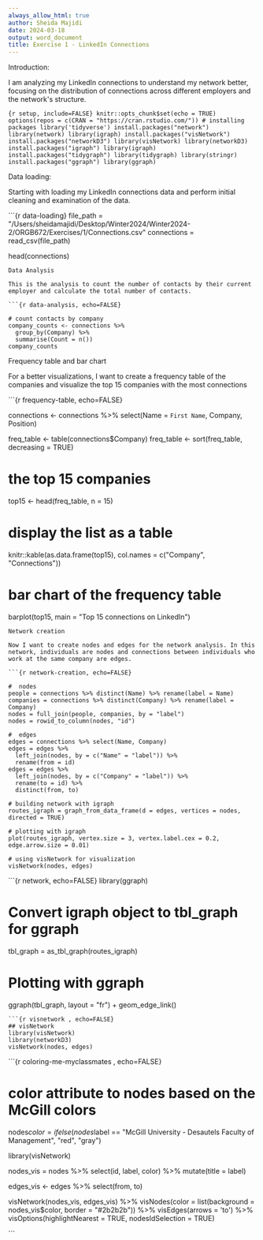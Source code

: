 ```yaml
---
always_allow_html: true
author: Sheida Majidi
date: 2024-03-18
output: word_document
title: Exercise 1 - LinkedIn Connections
---
```


Introduction:

I am analyzing my LinkedIn connections to understand my network better,
focusing on the distribution of connections across different employers
and the network's structure.

`{r setup, include=FALSE} knitr::opts_chunk$set(echo = TRUE) options(repos = c(CRAN = "https://cran.rstudio.com/")) # installing packages library('tidyverse') install.packages("network") library(network) library(igraph) install.packages("visNetwork") install.packages("networkD3") library(visNetwork) library(networkD3) install.packages("igraph") library(igraph) install.packages("tidygraph") library(tidygraph) library(stringr) install.packages("ggraph") library(ggraph)`

Data loading:

Starting with loading my LinkedIn connections data and perform initial
cleaning and examination of the data.

\`\`\`{r data-loading} file_path =
"/Users/sheidamajidi/Desktop/Winter2024/Winter2024-2/ORGB672/Exercises/1/Connections.csv"
connections = read_csv(file_path)

head(connections)

    Data Analysis

    This is the analysis to count the number of contacts by their current employer and calculate the total number of contacts.

    ```{r data-analysis, echo=FALSE}

    # count contacts by company
    company_counts <- connections %>%
      group_by(Company) %>%
      summarise(Count = n())
    company_counts

Frequency table and bar chart

For a better visualizations, I want to create a frequency table of the
companies and visualize the top 15 companies with the most connections

\`\`\`{r frequency-table, echo=FALSE}

connections \<- connections %\>% select(Name = `First Name`, Company,
Position)

freq_table \<- table(connections\$Company) freq_table \<-
sort(freq_table, decreasing = TRUE)

# the top 15 companies

top15 \<- head(freq_table, n = 15)

# display the list as a table

knitr::kable(as.data.frame(top15), col.names = c("Company",
"Connections"))

# bar chart of the frequency table

barplot(top15, main = "Top 15 connections on LinkedIn")



    Network creation 

    Now I want to create nodes and edges for the network analysis. In this network, individuals are nodes and connections between individuals who work at the same company are edges.

    ```{r network-creation, echo=FALSE}

    #  nodes
    people = connections %>% distinct(Name) %>% rename(label = Name)
    companies = connections %>% distinct(Company) %>% rename(label = Company)
    nodes = full_join(people, companies, by = "label")
    nodes = rowid_to_column(nodes, "id")

    #  edges
    edges = connections %>% select(Name, Company)
    edges = edges %>%
      left_join(nodes, by = c("Name" = "label")) %>%
      rename(from = id)
    edges = edges %>%
      left_join(nodes, by = c("Company" = "label")) %>%
      rename(to = id) %>%
      distinct(from, to)

    # building network with igraph
    routes_igraph = graph_from_data_frame(d = edges, vertices = nodes, directed = TRUE)

    # plotting with igraph
    plot(routes_igraph, vertex.size = 3, vertex.label.cex = 0.2, edge.arrow.size = 0.01)

    # using visNetwork for visualization
    visNetwork(nodes, edges)

\`\`\`{r network, echo=FALSE} library(ggraph)

# Convert igraph object to tbl_graph for ggraph

tbl_graph = as_tbl_graph(routes_igraph)

# Plotting with ggraph

ggraph(tbl_graph, layout = "fr") + geom_edge_link()



    ```{r visnetwork , echo=FALSE}
    ## visNetwork
    library(visNetwork)
    library(networkD3)
    visNetwork(nodes, edges)

\`\`\`{r coloring-me-myclassmates , echo=FALSE}

# color attribute to nodes based on the McGill colors

nodes$color = ifelse(nodes$label == "McGill University - Desautels
Faculty of Management", "red", "gray")

library(visNetwork)

nodes_vis = nodes %\>% select(id, label, color) %\>% mutate(title =
label)

edges_vis \<- edges %\>% select(from, to)

visNetwork(nodes_vis, edges_vis) %\>% visNodes(color = list(background =
nodes_vis\$color, border = "#2b2b2b")) %\>% visEdges(arrows = 'to') %\>%
visOptions(highlightNearest = TRUE, nodesIdSelection = TRUE)

\`\`\`
